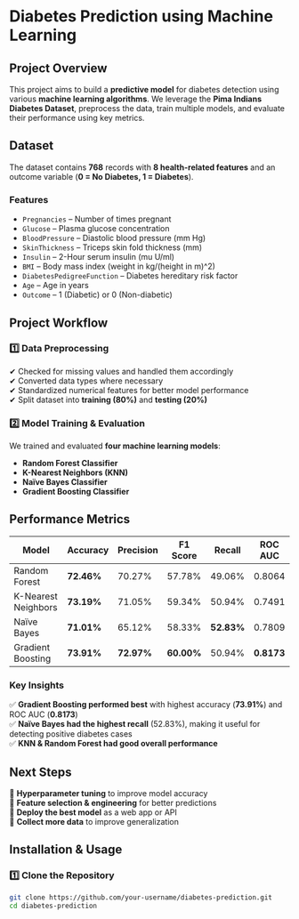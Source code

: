 # Diabetes Prediction using Machine Learning  

## Project Overview  
This project aims to build a **predictive model** for diabetes detection using various **machine learning algorithms**. We leverage the **Pima Indians Diabetes Dataset**, preprocess the data, train multiple models, and evaluate their performance using key metrics.  

## Dataset  
The dataset contains **768** records with **8 health-related features** and an outcome variable (**0 = No Diabetes, 1 = Diabetes**).  

### Features  
- `Pregnancies` – Number of times pregnant  
- `Glucose` – Plasma glucose concentration  
- `BloodPressure` – Diastolic blood pressure (mm Hg)  
- `SkinThickness` – Triceps skin fold thickness (mm)  
- `Insulin` – 2-Hour serum insulin (mu U/ml)  
- `BMI` – Body mass index (weight in kg/(height in m)^2)  
- `DiabetesPedigreeFunction` – Diabetes hereditary risk factor  
- `Age` – Age in years  
- `Outcome` – 1 (Diabetic) or 0 (Non-diabetic)  

## Project Workflow  

### 1️⃣ Data Preprocessing  
✔ Checked for missing values and handled them accordingly  
✔ Converted data types where necessary  
✔ Standardized numerical features for better model performance  
✔ Split dataset into **training (80%)** and **testing (20%)**  

### 2️⃣ Model Training & Evaluation  
We trained and evaluated **four machine learning models**:  

- **Random Forest Classifier**  
- **K-Nearest Neighbors (KNN)**  
- **Naïve Bayes Classifier**  
- **Gradient Boosting Classifier**  

## Performance Metrics  

| Model                | Accuracy | Precision | F1 Score | Recall | ROC AUC  |
|----------------------|----------|-----------|----------|--------|---------|
| Random Forest       | **72.46%** | 70.27%    | 57.78%   | 49.06% | 0.8064  |
| K-Nearest Neighbors | **73.19%** | 71.05%    | 59.34%   | 50.94% | 0.7491  |
| Naïve Bayes         | **71.01%** | 65.12%    | 58.33%   | **52.83%** | 0.7809  |
| Gradient Boosting   | **73.91%** | **72.97%** | **60.00%** | 50.94% | **0.8173**  |

### Key Insights  
✅ **Gradient Boosting performed best** with highest accuracy (**73.91%**) and ROC AUC (**0.8173**)  
✅ **Naïve Bayes had the highest recall** (52.83%), making it useful for detecting positive diabetes cases  
✅ **KNN & Random Forest had good overall performance**  

## Next Steps  
🚀 **Hyperparameter tuning** to improve model accuracy  
🚀 **Feature selection & engineering** for better predictions  
🚀 **Deploy the best model** as a web app or API  
🚀 **Collect more data** to improve generalization  

## Installation & Usage  
### 1️⃣ Clone the Repository  
```bash
git clone https://github.com/your-username/diabetes-prediction.git
cd diabetes-prediction
